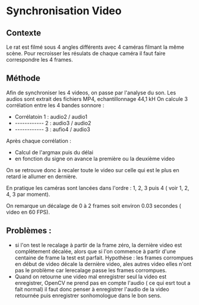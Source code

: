 # Synchronisation Video

## **Contexte**

Le rat est filmé sous 4 angles différents avec 4 caméras filmant la même scène. Pour recroisser les résulats de chaque caméra il faut faire correspondre les 4 frames.

## **Méthode**

Afin de synchroniser les 4 videos, on passe par l'analyse du son.
Les audios sont extrait des fichiers MP4, echantillonnage 44,1 kH
On calcule 3 corrélation entre les 4 bandes sonnore :

- Corrélatoin 1 : audio2 / audio1
- ------------  2 : audio3 / audio2
- ------------ 3 : aufio4 / audio3

Après chaque corrélation :

- Calcul de l'argmax puis du délai
- en fonction du signe on avance la première ou la deuxième video

On se retrouve donc à recaler toute le video sur celle qui est le plus en retard ie allumer en dernière.

En pratique les caméras sont lancées dans l'ordre : 1, 2, 3 puis 4 ( voir 1, 2, 4, 3 par moment). 

On remarque un décalage de 0 à 2 frames soit environ  $0.03$ secondes ( video en 60 FPS).

## **Problèmes** :

- si l'on test le recalage à partir de la frame zéro, la dernière video est complètement décalée, alors que si l'on commence à partir d'une centaine de frame la test est parfait. Hypothèse : les frames corrompues en début de video décale la dernière video, ales autres video elles n'ont pas le problème car lerecalage passe les frames corrompues.
- Quand on retourne une video mal enregistrer seul la video est enregistrer, OpenCV ne prend pas en compte l'audio ( ce qui esrt tout a fait normal) il faut donc penser à enregistrer l'audio de la video retournée puis enregistrer sonhomologue dans le bon sens.

